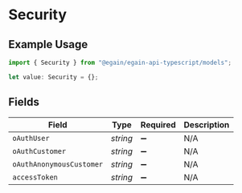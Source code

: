 # Security

## Example Usage

```typescript
import { Security } from "@egain/egain-api-typescript/models";

let value: Security = {};
```

## Fields

| Field                    | Type                     | Required                 | Description              |
| ------------------------ | ------------------------ | ------------------------ | ------------------------ |
| `oAuthUser`              | *string*                 | :heavy_minus_sign:       | N/A                      |
| `oAuthCustomer`          | *string*                 | :heavy_minus_sign:       | N/A                      |
| `oAuthAnonymousCustomer` | *string*                 | :heavy_minus_sign:       | N/A                      |
| `accessToken`            | *string*                 | :heavy_minus_sign:       | N/A                      |
